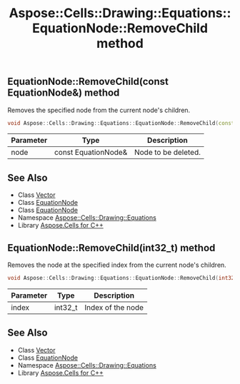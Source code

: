 ﻿---
title: Aspose::Cells::Drawing::Equations::EquationNode::RemoveChild method
linktitle: RemoveChild
second_title: Aspose.Cells for C++ API Reference
description: 'Aspose::Cells::Drawing::Equations::EquationNode::RemoveChild method. Removes the specified node from the current node''s children in C++.'
type: docs
weight: 1600
url: /cpp/aspose.cells.drawing.equations/equationnode/removechild/
---
## EquationNode::RemoveChild(const EquationNode\&) method


Removes the specified node from the current node's children.

```cpp
void Aspose::Cells::Drawing::Equations::EquationNode::RemoveChild(const EquationNode &node)
```


| Parameter | Type | Description |
| --- | --- | --- |
| node | const EquationNode\& | Node to be deleted. |

## See Also

* Class [Vector](../../../aspose.cells/vector/)
* Class [EquationNode](../)
* Class [EquationNode](../)
* Namespace [Aspose::Cells::Drawing::Equations](../../)
* Library [Aspose.Cells for C++](../../../)
## EquationNode::RemoveChild(int32_t) method


Removes the node at the specified index from the current node's children.

```cpp
void Aspose::Cells::Drawing::Equations::EquationNode::RemoveChild(int32_t index)
```


| Parameter | Type | Description |
| --- | --- | --- |
| index | int32_t | Index of the node |

## See Also

* Class [Vector](../../../aspose.cells/vector/)
* Class [EquationNode](../)
* Namespace [Aspose::Cells::Drawing::Equations](../../)
* Library [Aspose.Cells for C++](../../../)
